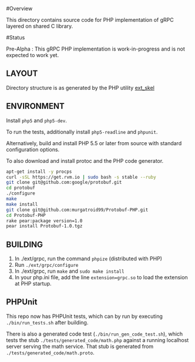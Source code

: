 
#Overview

This directory contains source code for PHP implementation of gRPC layered on shared C library.

#Status

Pre-Alpha : This gRPC PHP implementation is work-in-progress and is not expected to work yet.


## LAYOUT

Directory structure is as generated by the PHP utility
[ext_skel](http://php.net/manual/en/internals2.buildsys.skeleton.php)

## ENVIRONMENT

Install `php5` and `php5-dev`.

To run the tests, additionally install `php5-readline` and `phpunit`.

Alternatively, build and install PHP 5.5 or later from source with standard
configuration options.

To also download and install protoc and the PHP code generator.

```bash
apt-get install -y procps
curl -sSL https://get.rvm.io | sudo bash -s stable --ruby
git clone git@github.com:google/protobuf.git
cd protobuf
./configure
make
make install
git clone git@github.com:murgatroid99/Protobuf-PHP.git
cd Protobuf-PHP
rake pear:package version=1.0
pear install Protobuf-1.0.tgz
```

## BUILDING

 1. In ./ext/grpc, run the command `phpize` (distributed with PHP)
 2. Run `./ext/grpc/configure`
 3. In ./ext/grpc, run `make` and `sudo make install`
 4. In your php.ini file, add the line `extension=grpc.so` to load the
    extension at PHP startup.

## PHPUnit

This repo now has PHPUnit tests, which can by run by executing
`./bin/run_tests.sh` after building.

There is also a generated code test (`./bin/run_gen_code_test.sh`), which tests
the stub `./tests/generated_code/math.php` against a running localhost server
serving the math service. That stub is generated from
`./tests/generated_code/math.proto`.

